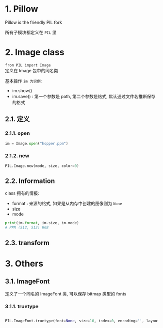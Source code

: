 # 1. Pillow 

Pillow is the friendly PIL fork

所有子模块都定义在 `PIL` 里  


# 2. Image class

`from PIL import Image`  
定义在 Image 包中的同名类  

基本操作 `im 为实例`:
* im.show()
* im.save() : 第一个参数是 path, 第二个参数是格式, 默认通过文件名推断保存的格式

## 2.1. 定义

### 2.1.1. open
```py
im = Image.open("hopper.ppm")
```

### 2.1.2. new

```py
PIL.Image.new(mode, size, color=0)
```

## 2.2. Information

class 拥有的情报:
* format    : 来源的格式, 如果是从内存中创建的图像则为 `None`
* size
* mode
```py
print(im.format, im.size, im.mode)
# PPM (512, 512) RGB
```

## 2.3. transform



# 3. Others
## 3.1. ImageFont

定义了一个同名的 ImageFont 类, 可以保存 bitmap 类型的 fonts  

### 3.1.1. truetype

```py

PIL.ImageFont.truetype(font=None, size=10, index=0, encoding='', layout_engine=None)
```